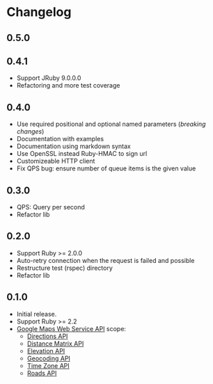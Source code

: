 # Changelog

## 0.5.0

## 0.4.1

* Support JRuby 9.0.0.0
* Refactoring and more test coverage

## 0.4.0

* Use required positional and optional named parameters (_breaking changes_)
* Documentation with examples
* Documentation using markdown syntax
* Use OpenSSL instead Ruby-HMAC to sign url
* Customizeable HTTP client
* Fix QPS bug: ensure number of queue items is the given value

## 0.3.0

* QPS: Query per second
* Refactor lib

## 0.2.0

* Support Ruby >= 2.0.0
* Auto-retry connection when the request is failed and possible
* Restructure test (rspec) directory
* Refactor lib

## 0.1.0

* Initial release.
* Support Ruby >= 2.2
* [Google Maps Web Service API](https://developers.google.com/maps/documentation/webservices/) scope:
    - [Directions API](https://developers.google.com/maps/documentation/directions/)
    - [Distance Matrix API](https://developers.google.com/maps/documentation/distancematrix/)
    - [Elevation API](https://developers.google.com/maps/documentation/elevation/)
    - [Geocoding API](https://developers.google.com/maps/documentation/geocoding/)
    - [Time Zone API](https://developers.google.com/maps/documentation/timezone/)
    - [Roads API](https://developers.google.com/maps/documentation/roads/)